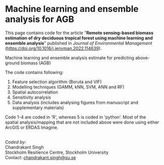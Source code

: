 # Machine learning and ensemble analysis for AGB
This page contains code for the article "**Remote sensing-based biomass estimation of dry deciduous tropical forest using machine learning and ensemble analysis**" published in *Journal of Environmental Management* (https://doi.org/10.1016/j.jenvman.2022.114639).

Machine learning and ensemble analysis estimate for predicting above-ground biomass (AGB)

The code contains following:
1. Feature selection algorithm (Boruta and VIF)
2. Modelling techniques (GAMM, kNN, SVM, ANN and RF)
3. Spatial autocorrelation
4. Sensitivity analysis
5. Data analysis (includes analysing figures from manuscript and supplementary materials)

Code 1-4 are coded in 'R', whereas 5 is coded in 'python'.
Most of the spatial analysis/mapping that are not included above were done using either ArcGIS or ERDAS Imagine.

\
*Coded by:*\
Chandrakant Singh\
Stockholm Resilience Centre, Stockholm University\
Contact: chandrakant.singh@su.se
